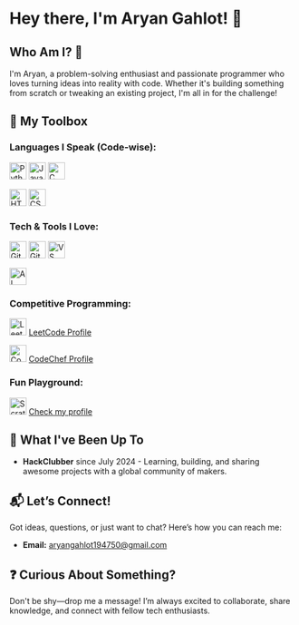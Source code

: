 
# Hey there, I'm Aryan Gahlot! 👋

## Who Am I? 🤔

I'm Aryan, a problem-solving enthusiast and passionate programmer who loves turning ideas into reality with code. Whether it's building something from scratch or tweaking an existing project, I'm all in for the challenge!

## 🚀 My Toolbox

### Languages I Speak (Code-wise):
<p>
  <img src="https://img.shields.io/badge/-Python-3776AB?style=flat&logo=python&logoColor=white" alt="Python" height="30"/>
  <img src="https://img.shields.io/badge/-Java-007396?style=flat&logo=java&logoColor=white" alt="Java" height="30"/>
  <img src="https://img.shields.io/badge/-C-A8B9CC?style=flat&logo=c&logoColor=white" alt="C" height="30"/>
</p>
<p>
  <img src="https://img.shields.io/badge/-HTML-E34F26?style=flat&logo=html5&logoColor=white" alt="HTML" height="30"/>
  <img src="https://img.shields.io/badge/-CSS-1572B6?style=flat&logo=css3&logoColor=white" alt="CSS" height="30"/>
</p>

### Tech & Tools I Love:
<p>
  <img src="https://img.shields.io/badge/-Git-F05032?style=flat&logo=git&logoColor=white" alt="Git" height="30"/>
  <img src="https://img.shields.io/badge/-GitHub-181717?style=flat&logo=github&logoColor=white" alt="GitHub" height="30"/>
  <img src="https://img.shields.io/badge/-VS_Code-007ACC?style=flat&logo=visual-studio-code&logoColor=white" alt="VS Code" height="30"/>
</p>
<p>
  <img src="https://img.shields.io/badge/-AI_Prompting-4285F4?style=flat&logo=google&logoColor=white" alt="AI Prompting" height="30"/>
</p>

### Competitive Programming:
<p>
  <img src="https://img.shields.io/badge/-LeetCode-FE7F00?style=flat&logo=leetcode&logoColor=white" alt="LeetCode" height="30"/> 
  <a href="https://leetcode.com/u/Shadow-gard3n/" target="_blank">LeetCode Profile</a>
</p>
<p>
  <img src="https://img.shields.io/badge/-CodeChef-5B4638?style=flat&logo=codechef&logoColor=white" alt="CodeChef" height="30"/> 
  <a href="https://www.codechef.com/users/shadow_gard3n" target="_blank">CodeChef Profile</a>
</p>

### Fun Playground:
<p>
  <img src="https://img.shields.io/badge/-Scratch-4D97FF?style=flat&logo=scratch&logoColor=white" alt="Scratch" height="30"/> 
  <a href="https://scratch.mit.edu/users/Shadow-gard3n/" target="_blank">Check my profile</a>
</p>

## 📜 What I've Been Up To

- **HackClubber** since July 2024 - Learning, building, and sharing awesome projects with a global community of makers.

## 📬 Let’s Connect!

Got ideas, questions, or just want to chat? Here’s how you can reach me:
- **Email:** aryangahlot194750@gmail.com

## ❓ Curious About Something?

Don't be shy—drop me a message! I’m always excited to collaborate, share knowledge, and connect with fellow tech enthusiasts.
